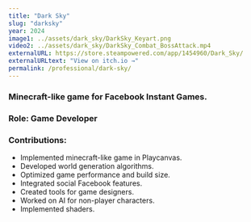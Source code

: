 ```yaml
---
title: "Dark Sky"
slug: "darksky"
year: 2024
image1: ../assets/dark_sky/DarkSky_Keyart.png
video2: ../assets/dark_sky/DarkSky_Combat_BossAttack.mp4
externalURL: https://store.steampowered.com/app/1454960/Dark_Sky/
externalURLtext: "View on itch.io →"
permalink: /professional/dark-sky/
---
```


### Minecraft-like game for Facebook Instant Games.

### Role: **Game Developer**

### Contributions:
* Implemented minecraft-like game in Playcanvas.
* Developed world generation algorithms.
* Optimized game performance and build size.
* Integrated social Facebook features.
* Created tools for game designers.
* Worked on AI for non-player characters.
* Implemented shaders.